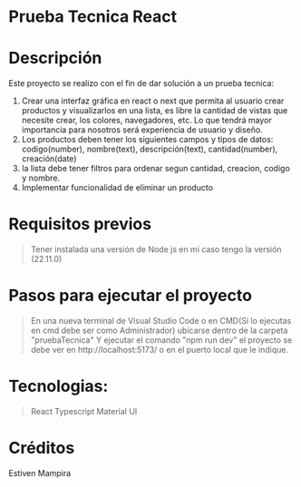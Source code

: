 # Prueba Tecnica React


# Descripción 

Este proyecto se realizo con el fin de dar solución a un prueba tecnica:

1. Crear una interfaz gráfica en react o next que permita al usuario crear productos y
visualizarlos en una lista, es libre la cantidad de vistas que necesite crear, los colores,
navegadores, etc. Lo que tendrá mayor importancia para nosotros será experiencia de
usuario y diseño.
2. Los productos deben tener los siguientes campos y tipos de datos: codigo(number),
nombre(text), descripción(text), cantidad(number), creación(date)
3. la lista debe tener filtros para ordenar segun cantidad, creacion, codigo y nombre.
4. Implementar funcionalidad de eliminar un producto

# Requisitos previos

>Tener instalada una versión de Node js en mi caso tengo la versión (22.11.0)


# Pasos para ejecutar el proyecto 

>En una nueva terminal de Visual Studio Code o en CMD(Si lo ejecutas en cmd debe ser como Administrador) ubicarse dentro de la carpeta "pruebaTecnica"  Y ejecutar el comando "npm run dev" el proyecto se debe ver en
http://localhost:5173/ o en el puerto local que le indique.


# Tecnologias:

>React
>Typescript
>Material UI

# Créditos

Estiven Mampira